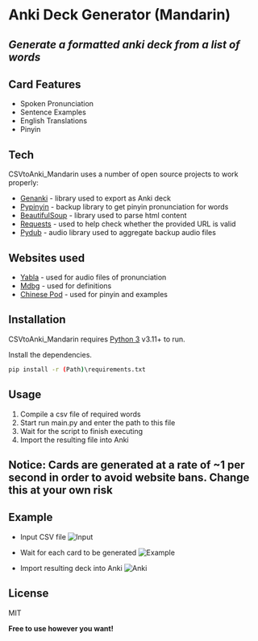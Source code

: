# Anki Deck Generator (Mandarin)
## _Generate a formatted anki deck from a list of words_


## Card Features

- Spoken Pronunciation
- Sentence Examples
- English Translations
- Pinyin


## Tech

CSVtoAnki_Mandarin uses a number of open source projects to work properly:

- [Genanki] - library used to export as Anki deck
- [Pypinyin] - backup library to get pinyin pronunciation for words
- [BeautifulSoup] - library used to parse html content
- [Requests] - used to help check whether the provided URL is valid
- [Pydub] - audio library used to aggregate backup audio files
  

## Websites used

- [Yabla] - used for audio files of pronunciation
- [Mdbg] - used for definitions
- [Chinese Pod] - used for pinyin and examples


## Installation

CSVtoAnki_Mandarin requires [Python 3](https://www.python.org/downloads//) v3.11+ to run.

Install the dependencies.

```sh
pip install -r (Path)\requirements.txt
```

## Usage

  1. Compile a csv file of required words
  2. Start run main.py and enter the path to this file
  3. Wait for the script to finish executing
  4. Import the resulting file into Anki


## Notice: Cards are generated at a rate of ~1 per second in order to avoid website bans. Change this at your own risk


## Example
- Input CSV file
![Input](https://github.com/DavidJohnKelly/CSVtoAnki_Mandarin/assets/79090791/56a757ba-8381-4114-91ef-f57d570de90d)


- Wait for each card to be generated
![Example](https://github.com/DavidJohnKelly/CSVtoAnki_Mandarin/assets/79090791/dd1b834d-cff9-490d-a911-bdac36416813)


- Import resulting deck into Anki
![Anki](https://github.com/DavidJohnKelly/CSVtoAnki_Mandarin/assets/79090791/a1ce0f8b-f84f-4020-aa7a-af1e3fa2ccaa)


## License

MIT

**Free to use however you want!**

  [Genanki]: <https://github.com/kerrickstaley/genanki>
  [Pypinyin]: <https://github.com/mozillazg/python-pinyin>
  [BeautifulSoup]: <https://github.com/wention/BeautifulSoup4>
  [Requests]: <https://github.com/psf/requests>
  [Pydub]: <https://github.com/jiaaro/pydub>

  [Yabla]: <https://chinese.yabla.com/chinese-english-pinyin-dictionary.php>
  [Mdbg]: <https://www.mdbg.net/chinese/dictionary>
  [Chinese Pod]: <https://www.chinesepod.com/dictionary/>

